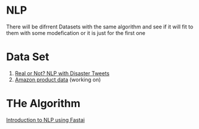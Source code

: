 # NLP

There will be difrrent Datasets with the same algorithm and see if it will fit to them with some modefication or it is just for the first one 

# Data Set
<ol>
  <li> <a href="https://www.kaggle.com/c/nlp-getting-started/overview">Real or Not? NLP with Disaster Tweets</a>  </li>
  <li> <a href="http://jmcauley.ucsd.edu/data/amazon/">Amazon product data</a> (working on) </li>
</ol>


# THe Algorithm
<a href="https://harish3110.github.io/through-tinted-lenses/natural%20language%20processing/sentiment%20analysis/2020/06/27/Introduction-to-NLP-using-Fastai.html">Introduction to NLP using Fastai</a> 
